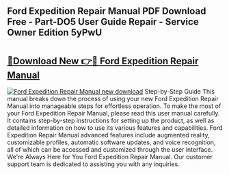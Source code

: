 ## Ford Expedition Repair Manual PDF Download Free - Part-DO5 User Guide Repair - Service Owner Edition 5yPwU

# <h2><a href="http://bc64689.oget.top/?id=Ford+Expedition+Repair+Manual">🔗Download New 👉🔴 Ford Expedition Repair Manual</a></h2>

[![Ford Expedition Repair Manual new download](https://i.imgur.com/5g1atiW.png)](http://bc64689.oget.top/?id=Ford+Expedition+Repair+Manual)
Step-by-Step Guide This manual breaks down the process of using your new Ford Expedition Repair Manual into manageable steps for effortless operation. To make the most of your Ford Expedition Repair Manual, please read this user manual carefully. It contains step-by-step instructions for setting up the product, as well as detailed information on how to use its various features and capabilities. Ford Expedition Repair Manual advanced features include augmented reality, customizable profiles, automatic software updates, and voice recognition, all of which can be accessed and customized through the user interface. We're Always Here for You Ford Expedition Repair Manual. Our customer support team is dedicated to assisting you with any inquiries.
